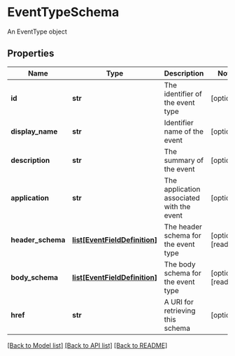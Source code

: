 # EventTypeSchema

An EventType object

## Properties
Name | Type | Description | Notes
------------ | ------------- | ------------- | -------------
**id** | **str** | The identifier of the event type | [optional] 
**display_name** | **str** | Identifier name of the event | [optional] 
**description** | **str** | The summary of the event | [optional] 
**application** | **str** | The application associated with the event | [optional] 
**header_schema** | [**list[EventFieldDefinition]**](EventFieldDefinition.md) | The header schema for the event type | [optional] [readonly] 
**body_schema** | [**list[EventFieldDefinition]**](EventFieldDefinition.md) | The body schema for the event type | [optional] [readonly] 
**href** | **str** | A URI for retrieving this schema | [optional] 

[[Back to Model list]](../README.md#documentation-for-models) [[Back to API list]](../README.md#documentation-for-api-endpoints) [[Back to README]](../README.md)


